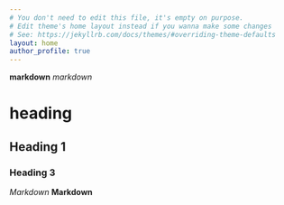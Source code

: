 ```yaml
---
# You don't need to edit this file, it's empty on purpose.
# Edit theme's home layout instead if you wanna make some changes
# See: https://jekyllrb.com/docs/themes/#overriding-theme-defaults
layout: home
author_profile: true
---
```

**markdown**
*markdown*
# heading
## Heading 1
### Heading 3
_Markdown_
__Markdown__

